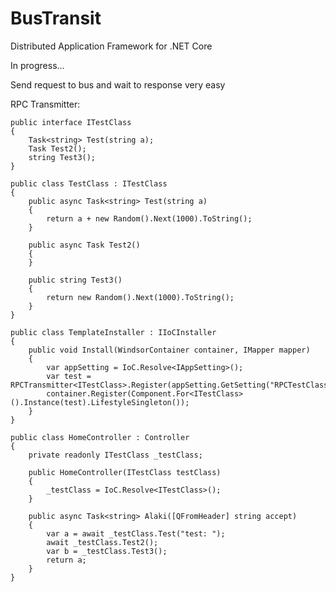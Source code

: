 # BusTransit
Distributed Application Framework for .NET Core

In progress...

Send request to bus and wait to response very easy

RPC Transmitter:

    public interface ITestClass
    {
        Task<string> Test(string a);
        Task Test2();
        string Test3();
    }

    public class TestClass : ITestClass
    {
        public async Task<string> Test(string a)
        {
            return a + new Random().Next(1000).ToString();
        }

        public async Task Test2()
        {        
        }

        public string Test3()
        {
            return new Random().Next(1000).ToString();
        }
    }

    public class TemplateInstaller : IIoCInstaller
    {
        public void Install(WindsorContainer container, IMapper mapper)
        {
            var appSetting = IoC.Resolve<IAppSetting>();
            var test = RPCTransmitter<ITestClass>.Register(appSetting.GetSetting("RPCTestClass"));
            container.Register(Component.For<ITestClass>().Instance(test).LifestyleSingleton());        
        }
    }
    
    public class HomeController : Controller
    {
        private readonly ITestClass _testClass;

        public HomeController(ITestClass testClass) 
        {
            _testClass = IoC.Resolve<ITestClass>();
        }

        public async Task<string> Alaki([QFromHeader] string accept)
        {
            var a = await _testClass.Test("test: ");
            await _testClass.Test2();
            var b = _testClass.Test3();
            return a;
        }
    }            
